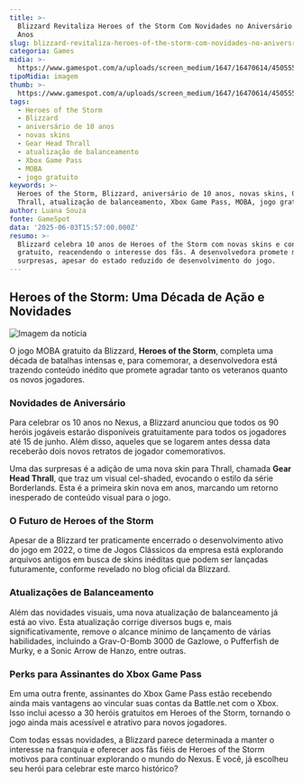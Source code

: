 ```yaml
---
title: >-
  Blizzard Revitaliza Heroes of the Storm Com Novidades no Aniversário de 10
  Anos
slug: blizzard-revitaliza-heroes-of-the-storm-com-novidades-no-aniversrio-de-10-anos
categoria: Games
midia: >-
  https://www.gamespot.com/a/uploads/screen_medium/1647/16470614/4505556-heroesofthestorm10thanniversaryupdatenewskin.jpg
tipoMidia: imagem
thumb: >-
  https://www.gamespot.com/a/uploads/screen_medium/1647/16470614/4505556-heroesofthestorm10thanniversaryupdatenewskin.jpg
tags:
  - Heroes of the Storm
  - Blizzard
  - aniversário de 10 anos
  - novas skins
  - Gear Head Thrall
  - atualização de balanceamento
  - Xbox Game Pass
  - MOBA
  - jogo gratuito
keywords: >-
  Heroes of the Storm, Blizzard, aniversário de 10 anos, novas skins, Gear Head
  Thrall, atualização de balanceamento, Xbox Game Pass, MOBA, jogo gratuito
author: Luana Souza
fonte: GameSpot
data: '2025-06-03T15:57:00.000Z'
resumo: >-
  Blizzard celebra 10 anos de Heroes of the Storm com novas skins e conteúdo
  gratuito, reacendendo o interesse dos fãs. A desenvolvedora promete mais
  surpresas, apesar do estado reduzido de desenvolvimento do jogo.
---
```

## Heroes of the Storm: Uma Década de Ação e Novidades

![Imagem da notícia](https://www.gamespot.com/a/uploads/original/1647/16470614/4505531-gearheadthrall.jpg)

O jogo MOBA gratuito da Blizzard, **Heroes of the Storm**, completa uma década de batalhas intensas e, para comemorar, a desenvolvedora está trazendo conteúdo inédito que promete agradar tanto os veteranos quanto os novos jogadores.

### Novidades de Aniversário

Para celebrar os 10 anos no Nexus, a Blizzard anunciou que todos os 90 heróis jogáveis estarão disponíveis gratuitamente para todos os jogadores até 15 de junho. Além disso, aqueles que se logarem antes dessa data receberão dois novos retratos de jogador comemorativos.

Uma das surpresas é a adição de uma nova skin para Thrall, chamada **Gear Head Thrall**, que traz um visual cel-shaded, evocando o estilo da série Borderlands. Esta é a primeira skin nova em anos, marcando um retorno inesperado de conteúdo visual para o jogo.

### O Futuro de Heroes of the Storm

Apesar de a Blizzard ter praticamente encerrado o desenvolvimento ativo do jogo em 2022, o time de Jogos Clássicos da empresa está explorando arquivos antigos em busca de skins inéditas que podem ser lançadas futuramente, conforme revelado no blog oficial da Blizzard.

### Atualizações de Balanceamento

Além das novidades visuais, uma nova atualização de balanceamento já está ao vivo. Esta atualização corrige diversos bugs e, mais significativamente, remove o alcance mínimo de lançamento de várias habilidades, incluindo a Grav-O-Bomb 3000 de Gazlowe, o Pufferfish de Murky, e a Sonic Arrow de Hanzo, entre outras.

### Perks para Assinantes do Xbox Game Pass

Em uma outra frente, assinantes do Xbox Game Pass estão recebendo ainda mais vantagens ao vincular suas contas da Battle.net com o Xbox. Isso inclui acesso a 30 heróis gratuitos em Heroes of the Storm, tornando o jogo ainda mais acessível e atrativo para novos jogadores.

Com todas essas novidades, a Blizzard parece determinada a manter o interesse na franquia e oferecer aos fãs fiéis de Heroes of the Storm motivos para continuar explorando o mundo do Nexus. E você, já escolheu seu herói para celebrar este marco histórico?

